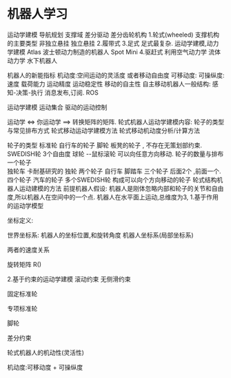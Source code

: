 # 机器人学习

运动学建模
导航规划
支撑域
差分驱动
差分齿轮机构
1.轮式(wheeled)
支撑机构的主要类型
 非独立悬挂
 独立悬挂
2.履带式
3.足式
足式最复杂.
运动学建模,动力学建模
Atlas 波士顿动力制造的机器人
Spot Mini
4.驱赶式
利用空气动力学
流体动力学
水下机器人

机器人的新能指标
机动度:空间运动的灵活度 或者移动自由度
    可移动度:
    可操纵度:
速度
载荷能力
运动精度
运动稳定性
移动的自主性
自主移动机器人一般结构: 感知-决策-执行
消息发布,订阅.
ROS

运动学建模
运动集合
驱动的运动控制

运动学 <=> 你运动学 ==> 转换矩阵的矩阵.
轮式机器人运动学建模内容:
    轮子的类型与常见排布方式
    轮式移动运动学建模方法
    轮式移动机动度分析/计算方法

轮子的类型
 标准轮 自行车的轮子
    脚轮 板凳的轮子 , 不存在无策划部约束.
 SWEDISH轮
    3个自由度
 球轮 --鼠标滚轮
   可以向任意方向移动.
轮子的数量与排布
一个轮子  
  独轮车
  卡耐基研究的 独轮
两个轮子
  自行车
  脚踏车
三个轮子
   后面2个 ,前面一个.
四个轮子
    汽车的轮子
多个SWEDISH轮
  构成可以向个方向移动的轮子
轮式结构机器人运动建模的方法
前提机器人假设: 
    机器人是刚体忽略内部和轮子的关节和自由度,所以机器人在空间中的一个点.
    机器人在水平面上运动,总维度为3,
1.基于作用的运动学模型

坐标定义:

世界坐标系: 
    机器人的坐标位置,和旋转角度
机器人坐标系(局部坐标系)

两者的速度关系

旋转矩阵
R()

2.基于约束的运动学建模
滚动约束
无侧滑约束

固定标准轮

专项标准轮

脚轮

差分约束

轮式机器人的机动性(灵活性)

机动度:可移动度 + 可操纵度